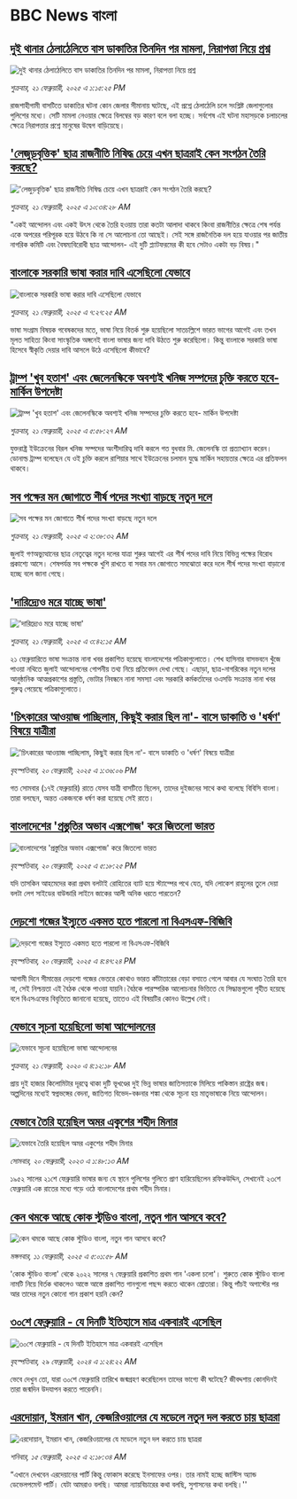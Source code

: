 # BBC News বাংলা## [দুই থানার ঠেলাঠেলিতে বাস ডাকাতির তিনদিন পর মামলা, নিরাপত্তা নিয়ে প্রশ্ন](https://www.bbc.com/bengali/articles/c625mrkmm8do?at_campaign=githubrss)![দুই থানার ঠেলাঠেলিতে বাস ডাকাতির তিনদিন পর মামলা, নিরাপত্তা নিয়ে প্রশ্ন](https://ichef.bbci.co.uk/ace/standard/240/cpsprodpb/1b2c/live/44699030-f055-11ef-a819-277e390a7a08.jpg)_শুক্রবার, ২১ ফেব্রুয়ারী, ২০২৫ এ ১:১৫:২৫ PM_রাজশাহীগামী বাসটিতে ডাকাতির ঘটনা কোন জেলার সীমানায় ঘটেছে, এই প্রশ্নে ঠেলাঠেলি চলে সংশ্লিষ্ট জেলাগুলোর পুলিশের মধ্যে। সেটি মামলা নেওয়ার ক্ষেত্রে বিলম্বের বড় কারণ বলে বলা হচ্ছে। সর্বশেষ এই ঘটনা মহাসড়কে চলাচলের ক্ষেত্রে নিরাপত্তার প্রশ্নে মানুষের উদ্বেগ বাড়িয়েছে।## ['লেজুড়বৃত্তিক' ছাত্র রাজনীতি নিষিদ্ধ চেয়ে এখন ছাত্ররাই কেন সংগঠন তৈরি করছে?](https://www.bbc.com/bengali/articles/ceqjng174q9o?at_campaign=githubrss)!['লেজুড়বৃত্তিক' ছাত্র রাজনীতি নিষিদ্ধ চেয়ে এখন ছাত্ররাই কেন সংগঠন তৈরি করছে?](https://ichef.bbci.co.uk/ace/standard/240/cpsprodpb/bd50/live/3240f500-ef98-11ef-87b4-1d3847943481.jpg)_শুক্রবার, ২১ ফেব্রুয়ারী, ২০২৫ এ ১০:৩৪:২৮ AM_"একই আন্দোলন এবং একই উৎস থেকে তৈরি হওয়ায় তারা কতটা আলাদা থাকবে কিংবা রাজনীতির ক্ষেত্রে শেষ পর্যন্ত একে অপরের পরিপূরক হয়ে উঠবে কি না সে আলোচনা তো আছেই। সেই সঙ্গে রাজনৈতিক দল হয়ে যাওয়ার পর জাতীয় নাগরিক কমিটি এবং বৈষম্যবিরোধী ছাত্র আন্দোলন- এই দুটি প্ল্যাটফরমের কী হবে সেটাও একটা বড় বিষয়।"## [বাংলাকে সরকারি ভাষা করার দাবি এসেছিলো যেভাবে](https://www.bbc.com/bengali/articles/cd92dxedlg3o?at_campaign=githubrss)![বাংলাকে সরকারি ভাষা করার দাবি এসেছিলো যেভাবে](https://ichef.bbci.co.uk/ace/standard/240/cpsprodpb/e1bd/live/99878f60-ee05-11ef-9fc0-d191049a58c5.jpg)_শুক্রবার, ২১ ফেব্রুয়ারী, ২০২৫ এ ৭:২৭:২৫ AM_ভাষা সংগ্রাম বিষয়ক গবেষকদের মতে, ভাষা নিয়ে বিতর্ক শুরু হয়েছিলো সাতচল্লিশে ভারত ভাগের আগেই এবং তখন মূলত সাহিত্য কিংবা সাংস্কৃতিক অঙ্গনেই বাংলা ভাষার জন্য দাবি উঠতে শুরু করেছিলো। কিন্তু বাংলাকে সরকারি ভাষা হিসেবে স্বীকৃতি দেয়ার দাবি আসলে উঠে এসেছিলো কীভাবে?## [ট্রাম্প 'খুব হতাশ' এবং জেলেনস্কিকে অবশ্যই খনিজ সম্পদের চুক্তি করতে হবে- মার্কিন উপদেষ্টা](https://www.bbc.com/bengali/articles/c4g058dgy92o?at_campaign=githubrss)![ট্রাম্প 'খুব হতাশ' এবং জেলেনস্কিকে অবশ্যই খনিজ সম্পদের চুক্তি করতে হবে- মার্কিন উপদেষ্টা](https://ichef.bbci.co.uk/ace/standard/240/cpsprodpb/df18/live/b8a969d0-f013-11ef-a819-277e390a7a08.jpg)_শুক্রবার, ২১ ফেব্রুয়ারী, ২০২৫ এ ৫:৫৮:২৭ AM_যুক্তরাষ্ট্র ইউক্রেনের বিরল খনিজ সম্পদের অংশীদারিত্ব দাবি করলে গত বুধবার মি. জেলেনস্কি তা প্রত্যাখ্যান করেন। ডোনাল্ড ট্রাম্প বলেছেন যে ওই চুক্তি করলে রাশিয়ার সাথে ইউক্রেনের চলমান যুদ্ধে মার্কিন সহায়তার ক্ষেত্রে এর প্রতিফলন থাকবে।## [সব পক্ষের মন জোগাতে শীর্ষ পদের সংখ্যা বাড়ছে নতুন দলে](https://www.bbc.com/bengali/articles/c04zpny2px3o?at_campaign=githubrss)![সব পক্ষের মন জোগাতে শীর্ষ পদের সংখ্যা বাড়ছে নতুন দলে](https://ichef.bbci.co.uk/ace/standard/240/cpsprodpb/980d/live/5246ef70-ef99-11ef-87b4-1d3847943481.png)_শুক্রবার, ২১ ফেব্রুয়ারী, ২০২৫ এ ২:৩৮:৩২ AM_জুলাই গণঅভ্যুত্থানের ছাত্র নেতৃত্বের নতুন দলের যাত্রা শুরুর আগেই এর শীর্ষ পদের দাবি নিয়ে বিভিন্ন পক্ষের বিরোধ প্রকাশ্যে আসে। শেষপর্যন্ত সব পক্ষকে খুশি রাখতে বা সবার মন জোগাতে সমঝোতা করে দলে শীর্ষ পদের সংখ্যা বাড়ানো হচ্ছে বলে জানা গেছে।## ['দারিদ্র্যেও মরে যাচ্ছে ভাষা'](https://www.bbc.com/bengali/articles/c80yrjy2gxyo?at_campaign=githubrss)!['দারিদ্র্যেও মরে যাচ্ছে ভাষা'](https://ichef.bbci.co.uk/ace/standard/240/cpsprodpb/53cb/live/d034cba0-effd-11ef-95b7-c9cf7c8bf432.jpg)_শুক্রবার, ২১ ফেব্রুয়ারী, ২০২৫ এ ৩:৪২:১৫ AM_২১ ফেব্রুয়ারিতে ভাষা সংক্রান্ত নানা খবর প্রকাশিত হয়েছে বাংলাদেশের পত্রিকাগুলোতে। শেখ হাসিনার বাসভবনে খুঁজে পাওয়া নথিতে জুলাই আন্দোলনের গোপনীয় তথ্য নিয়ে প্রতিবেদন দেখা গেছে। এছাড়া, ছাত্র-নাগরিকের নতুন দলের আনুষ্ঠানিক আত্মপ্রকাশের প্রস্তুতি, ভোটার নিবন্ধনে নানা সমস্যা এবং সরকারি কর্মকর্তাদের ওএসডি সংক্রান্ত নানা খবর  গুরুত্ব পেয়েছে পত্রিকাগুলোতে।## ['চিৎকারের আওয়াজ পাচ্ছিলাম, কিছুই করার ছিল না'- বাসে ডাকাতি ও 'ধর্ষণ' বিষয়ে যাত্রীরা](https://www.bbc.com/bengali/articles/cjd35n58y7jo?at_campaign=githubrss)!['চিৎকারের আওয়াজ পাচ্ছিলাম, কিছুই করার ছিল না'- বাসে ডাকাতি ও 'ধর্ষণ' বিষয়ে যাত্রীরা](https://ichef.bbci.co.uk/ace/standard/240/cpsprodpb/4081/live/6f728fd0-ef91-11ef-87b4-1d3847943481.jpg)_বৃহস্পতিবার, ২০ ফেব্রুয়ারী, ২০২৫ এ ১:৩৬:০৬ PM_গত সোমবার (১৭ই ফেব্রুয়ারি) রাতে যেসব যাত্রী বাসটিতে ছিলেন, তাদের দুইজনের সাথে কথা বলেছে বিবিসি বাংলা। তারা বলছেন, অন্তত একজনকে ধর্ষণ করা হয়েছে সেই রাতে।## [বাংলাদেশের 'প্রস্তুতির অভাব এক্সপোজ' করে জিতলো ভারত](https://www.bbc.com/bengali/articles/cy839kpmj3jo?at_campaign=githubrss)![বাংলাদেশের 'প্রস্তুতির অভাব এক্সপোজ' করে জিতলো ভারত](https://ichef.bbci.co.uk/ace/standard/240/cpsprodpb/91ab/live/72f3bac0-efa6-11ef-a69b-217c96182c8e.jpg)_বৃহস্পতিবার, ২০ ফেব্রুয়ারী, ২০২৫ এ ৫:১৮:২৫ PM_যদি তাসকিন আহমেদের করা প্রথম বলটাই রোহিতের ব্যাট হয়ে স্ট্যাম্পের পথে যেত, যদি লোকেশ রাহুলের তুলে দেয়া বলটা লেগ সাইডের বাউন্ডারি লাইনে জাকের আলী অনিক ধরতে পারতেন?## [দেড়শো গজের ইস্যুতে একমত হতে পারলো না বিএসএফ-বিজিবি](https://www.bbc.com/bengali/articles/crlx8j1w8r1o?at_campaign=githubrss)![দেড়শো গজের ইস্যুতে একমত হতে পারলো না বিএসএফ-বিজিবি](https://ichef.bbci.co.uk/ace/standard/240/cpsprodpb/9848/live/7b473bd0-ef9b-11ef-a819-277e390a7a08.jpg)_বৃহস্পতিবার, ২০ ফেব্রুয়ারী, ২০২৫ এ ৪:৪৭:২৪ PM_আগামী দিনে সীমান্তের দেড়শো গজের ভেতরে কোথাও ভারত কাঁটাতারের বেড়া বসাতে গেলে আবার যে সংঘাত তৈরি হবে না, সেই নিশ্চয়তা এই বৈঠক থেকে পাওয়া যায়নি।বৈঠকে পারস্পরিক আলোচনার ভিত্তিতে যে সিদ্ধান্তগুলো গৃহীত হয়েছে বলে বিএসএফের বিবৃতিতে জানানো হয়েছে, তাতেও এই বিষয়টির কোনও উল্লেখ নেই।## [যেভাবে সূচনা হয়েছিলো ভাষা আন্দোলনের](https://www.bbc.com/bengali/news-51550921?at_campaign=githubrss)![যেভাবে সূচনা হয়েছিলো ভাষা আন্দোলনের](https://ichef.bbci.co.uk/ace/standard/240/cpsprodpb/4BB8/production/_110948391_gettyimages-922436162.jpg)_শুক্রবার, ২১ ফেব্রুয়ারী, ২০২০ এ ৪:১২:১৮ AM_প্রায় দুই হাজার কিলোমিটার দূরত্বে থাকা দুটি ভূখণ্ডের দুই ভিন্ন ভাষার জাতিসত্তাকে মিলিয়ে পাকিস্তান রাষ্ট্রের জন্ম। অল্পদিনের মধ্যেই স্বপ্নভঙ্গের বেদনা, জাতিগত বিভেদ-বঞ্চনার শঙ্কা থেকে সূচনা হয় মাতৃভাষাকে নিয়ে আন্দোলন।## [যেভাবে তৈরি হয়েছিল অমর একুশের শহীদ মিনার](https://www.bbc.com/bengali/news-55642678?at_campaign=githubrss)![যেভাবে তৈরি হয়েছিল অমর একুশের শহীদ মিনার](https://ichef.bbci.co.uk/ace/standard/240/cpsprodpb/73B2/production/_128681692_gettyimages-170501556.jpg)_সোমবার, ২০ ফেব্রুয়ারী, ২০২৩ এ ১:৪৮:১৩ AM_১৯৫২ সালের ২১শে ফেব্রুয়ারি ভাষার জন্য যে স্থানে পুলিশের গুলিতে প্রাণ হারিয়েছিলেন রফিকউদ্দিন, সেখানেই ২৩শে ফেব্রুয়ারি এক রাতের মধ্যে গড়ে ওঠে বাংলাদেশের প্রথম শহীদ মিনার।## [কেন থমকে আছে কোক স্টুডিও বাংলা, নতুন গান আসবে কবে?](https://www.bbc.com/bengali/articles/c93q6en9dw3o?at_campaign=githubrss)![কেন থমকে আছে কোক স্টুডিও বাংলা, নতুন গান আসবে কবে?](https://ichef.bbci.co.uk/ace/standard/240/cpsprodpb/7e5d/live/1b55c080-e54a-11ef-ac06-c704ef511fd5.jpg)_মঙ্গলবার, ১১ ফেব্রুয়ারী, ২০২৫ এ ৫:০১:৫৮ AM_'কোক স্টুডিও বাংলা' থেকে ২০২২ সালের ৭ ফেব্রুয়ারি প্রকাশিত প্রথম গান 'একলা চলো'। শুরুতে কোক স্টুডিও বাংলা নামটি নিয়ে বির্তক থাকলেও আস্তে আস্তে প্রকাশিত গানগুলো পছন্দ করতে থাকেন শ্রোতারা। কিন্তু পাঁচই অগাস্টের পর আর তাদের নতুন কোনো গান প্রকাশ হয়নি কেন?## [৩০শে ফেব্রুয়ারি - যে দিনটি ইতিহাসে মাত্র একবারই এসেছিল](https://www.bbc.com/bengali/articles/cz4d70ql8pgo?at_campaign=githubrss)![৩০শে ফেব্রুয়ারি - যে দিনটি ইতিহাসে মাত্র একবারই এসেছিল](https://ichef.bbci.co.uk/ace/standard/240/cpsprodpb/3925/live/5c43f020-d62e-11ee-8f28-259790e80bba.jpg)_বৃহস্পতিবার, ২৯ ফেব্রুয়ারী, ২০২৪ এ ১:২৪:২২ AM_ভেবে দেখুন তো, যারা ৩০শে ফেব্রুয়ারি তারিখে জন্মগ্রহণ করেছিলেন তাদের ভাগ্যে কী ঘটেছে? জীবদ্দশায় কোনদিনই তারা জন্মদিন উদযাপন করতে পারেননি।## [এরদোয়ান, ইমরান খান, কেজরিওয়ালের যে মডেলে নতুন দল করতে চায় ছাত্ররা ](https://www.bbc.com/bengali/articles/c8xqz4l08vlo?at_campaign=githubrss)![এরদোয়ান, ইমরান খান, কেজরিওয়ালের যে মডেলে নতুন দল করতে চায় ছাত্ররা ](https://ichef.bbci.co.uk/ace/standard/240/cpsprodpb/10dc/live/f5609a90-ead4-11ef-bd1b-d536627785f2.jpg)_শনিবার, ১৫ ফেব্রুয়ারী, ২০২৫ এ ২:১৮:৩৪ AM_“এখানে দেখবেন এরদেয়ানের পার্টি কিন্তু ফোকাস করেছে ইনসাফের ওপর। তার নামই হচ্ছে জাস্টিস অ্যান্ড ডেভেলপমেন্ট পার্টি। যেটা আমরাও বলছি। আমরা ন্যায়বিচারের কথা বলছি, সুশাসনের কথা বলছি।''